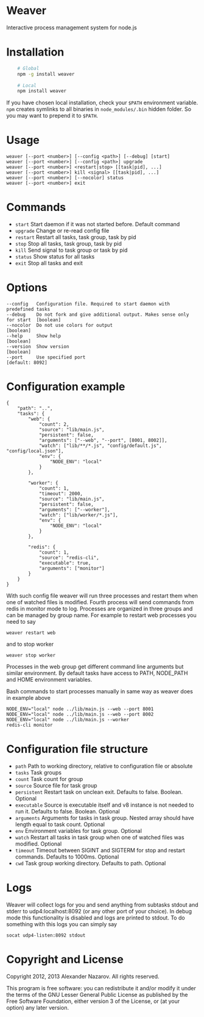 # Weaver

Interactive process management system for node.js 

# Installation

```bash
    # Global
    npm -g install weaver
    
    # Local
    npm install weaver
```

If you have chosen local installation, check your `$PATH` environment variable. `npm` creates symlinks to
all binaries in `node_modules/.bin` hidden folder. So you may want to prepend it to `$PATH`.

# Usage

    weaver [--port <number>] [--config <path>] [--debug] [start]
    weaver [--port <number>] [--config <path>] upgrade
    weaver [--port <number>] <restart|stop> [[task|pid], ...]
    weaver [--port <number>] kill <signal> [[task|pid], ...]
    weaver [--port <number>] [--nocolor] status
    weaver [--port <number>] exit

# Commands

- `start`   Start daemon if it was not started before. Default command
- `upgrade` Change or re-read config file
- `restart` Restart all tasks, task group, task by pid
- `stop`    Stop all tasks, task group, task by pid
- `kill`    Send signal to task group or task by pid
- `status`  Show status for all tasks
- `exit`    Stop all tasks and exit

# Options

	--config   Configuration file. Required to start daemon with predefined tasks
	--debug    Do not fork and give additional output. Makes sense only for start  [boolean]
	--nocolor  Do not use colors for output                                        [boolean]
	--help     Show help                                                           [boolean]
	--version  Show version                                                        [boolean]
	--port     Use specified port                                                  [default: 8092]

# Configuration example

	{
		"path": "..",
		"tasks": {
			"web": {
				"count": 2,
				"source": "lib/main.js",
				"persistent": false,
				"arguments": ["--web", "--port", [8001, 8002]],
				"watch": ["lib/**/*.js", "config/default.js", "config/local.json"],
				"env": {
					"NODE_ENV": "local"
				}
			},

			"worker": {
				"count": 1,
				"timeout": 2000,
				"source": "lib/main.js",
				"persistent": false,
				"arguments": ["--worker"],
				"watch": ["lib/worker/*.js"],
				"env": {
					"NODE_ENV": "local"
				}
			},

			"redis": {
				"count": 1,
				"source": "redis-cli",
				"executable": true,
				"arguments": ["monitor"]
			}
		}
	}

With such config file weaver will run three processes and restart them when one of watched files is modified. Fourth process will
send commands from redis in monitor mode to log. Processes are organized in three groups and can be managed by group name.
For example to restart web processes you need to say

	weaver restart web

and to stop worker

	weaver stop worker

Processes in the web group get different command line arguments but similar environment. By default tasks have access to PATH, NODE_PATH and HOME
environment variables.

Bash commands to start processes manually in same way as weaver does in example above

	NODE_ENV="local" node ../lib/main.js --web --port 8001
	NODE_ENV="local" node ../lib/main.js --web --port 8002
	NODE_ENV="local" node ../lib/main.js --worker
	redis-cli monitor

# Configuration file structure

- `path`       Path to working directory, relative to configuration file or absolute
- `tasks`      Task groups
- `count`      Task count for group
- `source`     Source file for task group
- `persistent` Restart task on unclean exit. Defaults to false. Boolean. Optional
- `executable` Source is executable itself and v8 instance is not needed to run it. Defaults to false. Boolean. Optional
- `arguments`  Arguments for tasks in task group. Nested array should have length equal to task count. Optional
- `env`        Environment variables for task group. Optional
- `watch`      Restart all tasks in task group when one of watched files was modified. Optional
- `timeout`    Timeout between SIGINT and SIGTERM for stop and restart commands. Defaults to 1000ms. Optional
- `cwd`        Task group working directory. Defaults to path. Optional

# Logs

Weaver will collect logs for you and send anything from subtasks stdout and stderr to udp4:localhost:8092 (or any other port of your choice).
In debug mode this functionality is disabled and logs are printed to stdout.
To do something with this logs you can simply say

    socat udp4-listen:8092 stdout


# Copyright and License

Copyright 2012, 2013 Alexander Nazarov. All rights reserved.

This program is free software: you can redistribute it and/or modify
it under the terms of the GNU Lesser General Public License as published by
the Free Software Foundation, either version 3 of the License, or
(at your option) any later version.

